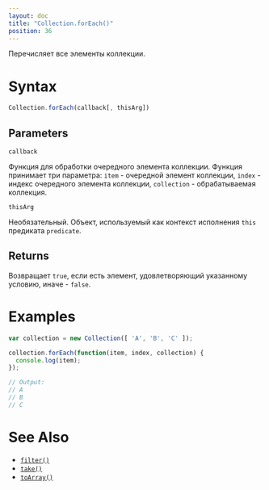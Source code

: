 ```yaml
---
layout: doc
title: "Collection.forEach()"
position: 36
---
```


Перечисляет все элементы коллекции.

# Syntax

```js
Collection.forEach(callback[, thisArg])
```

## Parameters

`callback`

Функция для обработки очередного элемента коллекции. Функция принимает три параметра: `item` -
очередной элемент коллекции, `index` - индекс очередного элемента коллекции, `collection` -
обрабатываемая коллекция.

`thisArg`

Необязательный. Объект, используемый как контекст исполнения `this` предиката `predicate`.

## Returns

Возвращает `true`, если есть элемент, удовлетворяющий указанному условию, иначе - `false`.

# Examples

```js
var collection = new Collection([ 'A', 'B', 'C' ]);

collection.forEach(function(item, index, collection) {
  console.log(item);
});

// Output:
// A
// B
// C
```

# See Also

* [`filter()`](../Collection.filter/)
* [`take()`](../Collection.take/)
* [`toArray()`](../Collection.toArray/)
